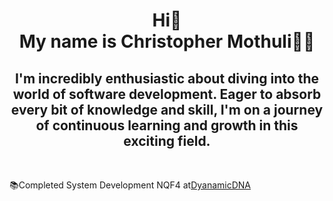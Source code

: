 <h1 align="center">
      Hi👋
   <br>
   My name is Christopher Mothuli👩‍💻 
</h1>
<h2 align="center">
 I'm incredibly enthusiastic about diving into the world of software development. Eager to absorb every bit of knowledge and skill, I'm on a journey of continuous learning and growth in this exciting field.
</h2>
<br>

📚Completed System Development NQF4 at<a href="https://www.dynamicdna.co.za/">DyanamicDNA</a>
